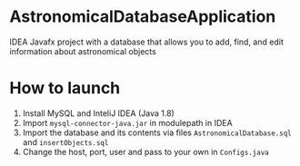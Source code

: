 # AstronomicalDatabaseApplication
IDEA Javafx project with a database that allows you to add, find, and edit information about astronomical objects

# How to launch
1. Install MySQL and InteliJ IDEA (Java 1.8)
2. Import `mysql-connector-java.jar` in modulepath in IDEA
3. Import the database and its contents via files `AstronomicalDatabase.sql` and `insertObjects.sql`
4. Change the host, port, user and pass to your own in `Configs.java`

